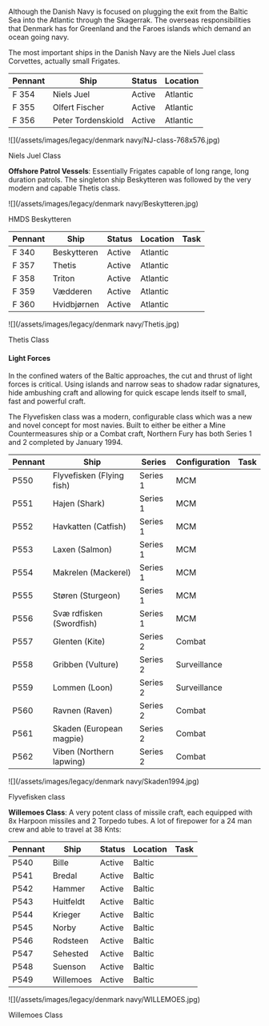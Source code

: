 Although the Danish Navy is focused on plugging the exit from the Baltic Sea into the Atlantic through the Skagerrak. The overseas responsibilities that Denmark has for Greenland and the Faroes islands which demand an ocean going navy.

The most important ships in the Danish Navy are the Niels Juel class Corvettes, actually small Frigates.

| Pennant | Ship               | Status | Location |
| ------- | ------------------ | ------ | -------- |
| F 354   | Niels Juel         | Active | Atlantic |
| F 355   | Olfert Fischer     | Active | Atlantic |
| F 356   | Peter Tordenskiold | Active | Atlantic |

![](/assets/images/legacy/denmark navy/NJ-class-768x576.jpg)

Niels Juel Class

**Offshore Patrol Vessels**: Essentially Frigates capable of long range, long duration patrols. The singleton ship Beskytteren was followed by the very modern and capable Thetis class.

![](/assets/images/legacy/denmark navy/Beskytteren.jpg)

HMDS Beskytteren

| Pennant | Ship        | Status | Location | Task |
| ------- | ----------- | ------ | -------- | ---- |
| F 340   | Beskytteren | Active | Atlantic |      |
| F 357   | Thetis      | Active | Atlantic |      |
| F 358   | Triton      | Active | Atlantic |      |
| F 359   | Vædderen    | Active | Atlantic |      |
| F 360   | Hvidbjørnen | Active | Atlantic |      |

![](/assets/images/legacy/denmark navy/Thetis.jpg)

Thetis Class

#### Light Forces

In the confined waters of the Baltic approaches, the cut and thrust of light forces is critical. Using islands and narrow seas to shadow radar signatures, hide ambushing craft and allowing for quick escape lends itself to small, fast and powerful craft.

The Flyvefisken class was a modern, configurable class which was a new and novel concept for most navies. Built to either be either a Mine Countermeasures ship or a Combat craft, Northern Fury has both Series 1 and 2 completed by January 1994.

| Pennant | Ship                      | Series   | Configuration | Task |
| ------- | ------------------------- | -------- | ------------- | ---- |
| P550    | Flyvefisken (Flying fish) | Series 1 | MCM           |      |
| P551    | Hajen (Shark)             | Series 1 | MCM           |      |
| P552    | Havkatten (Catfish)       | Series 1 | MCM           |      |
| P553    | Laxen (Salmon)            | Series 1 | MCM           |      |
| P554    | Makrelen (Mackerel)       | Series 1 | MCM           |      |
| P555    | Støren (Sturgeon)         | Series 1 | MCM           |      |
| P556    | Svæ rdfisken (Swordfish)  | Series 1 | MCM           |      |
| P557    | Glenten (Kite)            | Series 2 | Combat        |      |
| P558    | Gribben (Vulture)         | Series 2 | Surveillance  |      |
| P559    | Lommen (Loon)             | Series 2 | Surveillance  |      |
| P560    | Ravnen (Raven)            | Series 2 | Combat        |      |
| P561    | Skaden (European magpie)  | Series 2 | Combat        |      |
| P562    | Viben (Northern lapwing)  | Series 2 | Combat        |      |

![](/assets/images/legacy/denmark navy/Skaden1994.jpg)

Flyvefisken class

**Willemoes Class**: A very potent class of missile craft, each equipped with 8x Harpoon missiles and 2 Torpedo tubes. A lot of firepower for a 24 man crew and able to travel at 38 Knts:

| Pennant | Ship      | Status | Location | Task |
| ------- | --------- | ------ | -------- | ---- |
| P540    | Bille     | Active | Baltic   |      |
| P541    | Bredal    | Active | Baltic   |      |
| P542    | Hammer    | Active | Baltic   |      |
| P543    | Huitfeldt | Active | Baltic   |      |
| P544    | Krieger   | Active | Baltic   |      |
| P545    | Norby     | Active | Baltic   |      |
| P546    | Rodsteen  | Active | Baltic   |      |
| P547    | Sehested  | Active | Baltic   |      |
| P548    | Suenson   | Active | Baltic   |      |
| P549    | Willemoes | Active | Baltic   |      |

![](/assets/images/legacy/denmark navy/WILLEMOES.jpg)

Willemoes Class
